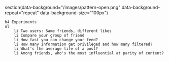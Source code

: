 section(data-background="/images/pattern-open.png" data-background-repeat="repeat" data-background-size="100px")

    h4 Experiments
    ul
        li Two users: Same friends, different likes
        li Compare your group of friend
        li How fast you can change your feed?
        li How many information get privileged and how many filtered?
        li What's the average life of a post?
        li Among friends, who's the most influential at parity of content?
